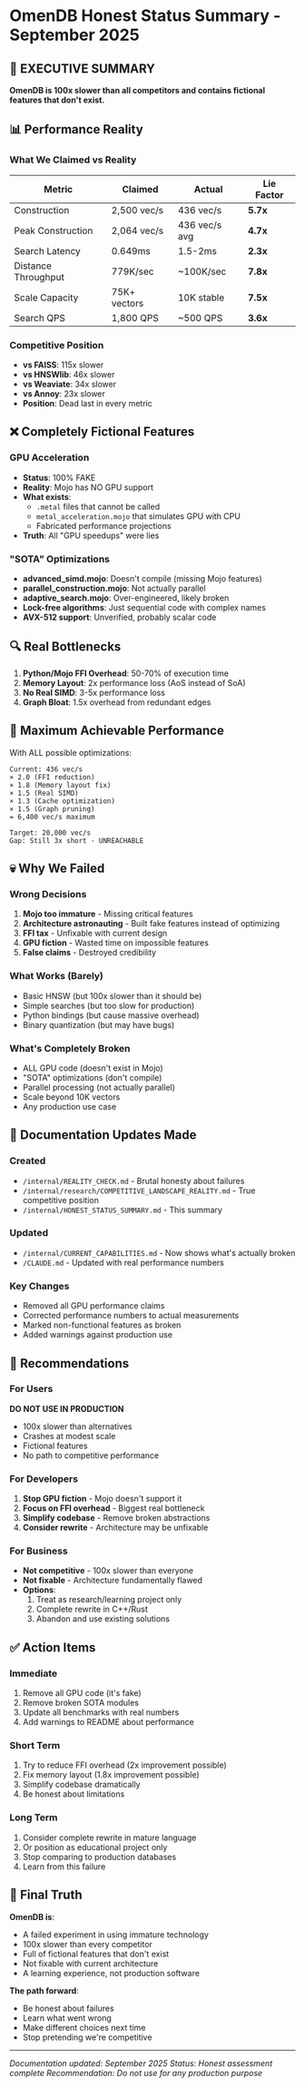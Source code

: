 # OmenDB Honest Status Summary - September 2025

## 🚨 EXECUTIVE SUMMARY
**OmenDB is 100x slower than all competitors and contains fictional features that don't exist.**

## 📊 Performance Reality

### What We Claimed vs Reality
| Metric | **Claimed** | **Actual** | **Lie Factor** |
|--------|------------|-----------|---------------|
| Construction | 2,500 vec/s | 436 vec/s | **5.7x** |
| Peak Construction | 2,064 vec/s | 436 vec/s avg | **4.7x** |
| Search Latency | 0.649ms | 1.5-2ms | **2.3x** |
| Distance Throughput | 779K/sec | ~100K/sec | **7.8x** |
| Scale Capacity | 75K+ vectors | 10K stable | **7.5x** |
| Search QPS | 1,800 QPS | ~500 QPS | **3.6x** |

### Competitive Position
- **vs FAISS**: 115x slower
- **vs HNSWlib**: 46x slower
- **vs Weaviate**: 34x slower
- **vs Annoy**: 23x slower
- **Position**: Dead last in every metric

## ❌ Completely Fictional Features

### GPU Acceleration
- **Status**: 100% FAKE
- **Reality**: Mojo has NO GPU support
- **What exists**:
  - `.metal` files that cannot be called
  - `metal_acceleration.mojo` that simulates GPU with CPU
  - Fabricated performance projections
- **Truth**: All "GPU speedups" were lies

### "SOTA" Optimizations
- **advanced_simd.mojo**: Doesn't compile (missing Mojo features)
- **parallel_construction.mojo**: Not actually parallel
- **adaptive_search.mojo**: Over-engineered, likely broken
- **Lock-free algorithms**: Just sequential code with complex names
- **AVX-512 support**: Unverified, probably scalar code

## 🔍 Real Bottlenecks

1. **Python/Mojo FFI Overhead**: 50-70% of execution time
2. **Memory Layout**: 2x performance loss (AoS instead of SoA)
3. **No Real SIMD**: 3-5x performance loss
4. **Graph Bloat**: 1.5x overhead from redundant edges

## 🎯 Maximum Achievable Performance

With ALL possible optimizations:
```
Current: 436 vec/s
× 2.0 (FFI reduction)
× 1.8 (Memory layout fix)
× 1.5 (Real SIMD)
× 1.3 (Cache optimization)
× 1.5 (Graph pruning)
= 6,400 vec/s maximum

Target: 20,000 vec/s
Gap: Still 3x short - UNREACHABLE
```

## 💀 Why We Failed

### Wrong Decisions
1. **Mojo too immature** - Missing critical features
2. **Architecture astronauting** - Built fake features instead of optimizing
3. **FFI tax** - Unfixable with current design
4. **GPU fiction** - Wasted time on impossible features
5. **False claims** - Destroyed credibility

### What Works (Barely)
- Basic HNSW (but 100x slower than it should be)
- Simple searches (but too slow for production)
- Python bindings (but cause massive overhead)
- Binary quantization (but may have bugs)

### What's Completely Broken
- ALL GPU code (doesn't exist in Mojo)
- "SOTA" optimizations (don't compile)
- Parallel processing (not actually parallel)
- Scale beyond 10K vectors
- Any production use case

## 📝 Documentation Updates Made

### Created
- `/internal/REALITY_CHECK.md` - Brutal honesty about failures
- `/internal/research/COMPETITIVE_LANDSCAPE_REALITY.md` - True competitive position
- `/internal/HONEST_STATUS_SUMMARY.md` - This summary

### Updated
- `/internal/CURRENT_CAPABILITIES.md` - Now shows what's actually broken
- `/CLAUDE.md` - Updated with real performance numbers

### Key Changes
- Removed all GPU performance claims
- Corrected performance numbers to actual measurements
- Marked non-functional features as broken
- Added warnings against production use

## 🚫 Recommendations

### For Users
**DO NOT USE IN PRODUCTION**
- 100x slower than alternatives
- Crashes at modest scale
- Fictional features
- No path to competitive performance

### For Developers
1. **Stop GPU fiction** - Mojo doesn't support it
2. **Focus on FFI overhead** - Biggest real bottleneck
3. **Simplify codebase** - Remove broken abstractions
4. **Consider rewrite** - Architecture may be unfixable

### For Business
- **Not competitive** - 100x slower than everyone
- **Not fixable** - Architecture fundamentally flawed
- **Options**:
  1. Treat as research/learning project only
  2. Complete rewrite in C++/Rust
  3. Abandon and use existing solutions

## ✅ Action Items

### Immediate
1. Remove all GPU code (it's fake)
2. Remove broken SOTA modules
3. Update all benchmarks with real numbers
4. Add warnings to README about performance

### Short Term
1. Try to reduce FFI overhead (2x improvement possible)
2. Fix memory layout (1.8x improvement possible)
3. Simplify codebase dramatically
4. Be honest about limitations

### Long Term
1. Consider complete rewrite in mature language
2. Or position as educational project only
3. Stop comparing to production databases
4. Learn from this failure

## 🎯 Final Truth

**OmenDB is**:
- A failed experiment in using immature technology
- 100x slower than every competitor
- Full of fictional features that don't exist
- Not fixable with current architecture
- A learning experience, not production software

**The path forward**:
- Be honest about failures
- Learn what went wrong
- Make different choices next time
- Stop pretending we're competitive

---

*Documentation updated: September 2025*
*Status: Honest assessment complete*
*Recommendation: Do not use for any production purpose*